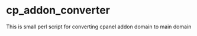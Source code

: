 cp_addon_converter
==================

This is small perl script for converting cpanel addon domain to main domain
